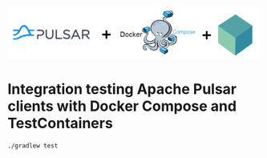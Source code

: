  ![Apache Pulsar + Docker Compose + TestContainers](img/title.png "Apache Pulsar + Docker Compose + TestContainers")
 # Integration testing Apache Pulsar clients with Docker Compose and TestContainers

   ```shell
   ./gradlew test
   ```